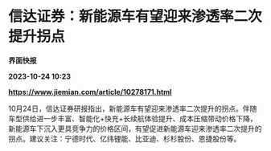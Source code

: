 # 信达证券：新能源车有望迎来渗透率二次提升拐点
**界面快报**

**2023-10-24 10:23**

**https://www.jiemian.com/article/10278171.html**

10月24日，信达证券研报指出，新能源车有望迎来渗透率二次提升的拐点。伴随车型供给进一步丰富、智能化+快充+长续航体验提升、成本压缩带动价格下降，新能源车下沉入更具竞争力的价格区间，有望促进新能源车迎来渗透率二次提升的拐点。建议关注：宁德时代、亿纬锂能、比亚迪、杉杉股份、恩捷股份等。